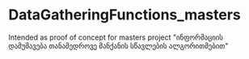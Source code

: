 # DataGatheringFunctions_masters

Intended as proof of concept for masters project "ინფორმაციის დამუშავება თანამედროვე მანქანის სწავლების ალგორითმებით"
